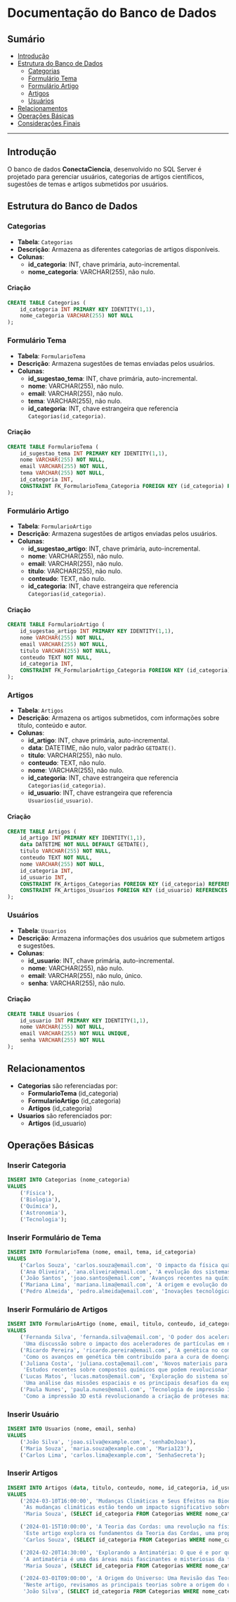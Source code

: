 # Documentação do Banco de Dados

## Sumário
- [Introdução](#introdução)
- [Estrutura do Banco de Dados](#estrutura-do-banco-de-dados)
  - [Categorias](#categorias)
  - [Formulário Tema](#formulário-tema)
  - [Formulário Artigo](#formulário-artigo)
  - [Artigos](#artigos)
  - [Usuários](#usuários)
- [Relacionamentos](#relacionamentos)
- [Operações Básicas](#operações-básicas)
- [Considerações Finais](#considerações-finais)

---

## Introdução

O banco de dados **ConectaCiencia**, desenvolvido no SQL Server é projetado para gerenciar usuários, categorias de artigos científicos, sugestões de temas e artigos submetidos por usuários.

## Estrutura do Banco de Dados

### Categorias

- **Tabela**: `Categorias`
- **Descrição**: Armazena as diferentes categorias de artigos disponíveis.
- **Colunas**:
  - **id_categoria**: INT, chave primária, auto-incremental.
  - **nome_categoria**: VARCHAR(255), não nulo.

#### Criação
```sql
CREATE TABLE Categorias (
    id_categoria INT PRIMARY KEY IDENTITY(1,1),
    nome_categoria VARCHAR(255) NOT NULL
);
```

### Formulário Tema

- **Tabela**: `FormularioTema`
- **Descrição**: Armazena sugestões de temas enviadas pelos usuários.
- **Colunas**:
  - **id_sugestao_tema**: INT, chave primária, auto-incremental.
  - **nome**: VARCHAR(255), não nulo.
  - **email**: VARCHAR(255), não nulo.
  - **tema**: VARCHAR(255), não nulo.
  - **id_categoria**: INT, chave estrangeira que referencia `Categorias(id_categoria)`.

#### Criação
```sql
CREATE TABLE FormularioTema (
    id_sugestao_tema INT PRIMARY KEY IDENTITY(1,1),
    nome VARCHAR(255) NOT NULL,
    email VARCHAR(255) NOT NULL,
    tema VARCHAR(255) NOT NULL,
    id_categoria INT,
    CONSTRAINT FK_FormularioTema_Categoria FOREIGN KEY (id_categoria) REFERENCES Categorias(id_categoria)
);
```

### Formulário Artigo

- **Tabela**: `FormularioArtigo`
- **Descrição**: Armazena sugestões de artigos enviadas pelos usuários.
- **Colunas**:
  - **id_sugestao_artigo**: INT, chave primária, auto-incremental.
  - **nome**: VARCHAR(255), não nulo.
  - **email**: VARCHAR(255), não nulo.
  - **titulo**: VARCHAR(255), não nulo.
  - **conteudo**: TEXT, não nulo.
  - **id_categoria**: INT, chave estrangeira que referencia `Categorias(id_categoria)`.

#### Criação
```sql
CREATE TABLE FormularioArtigo (
    id_sugestao_artigo INT PRIMARY KEY IDENTITY(1,1),
    nome VARCHAR(255) NOT NULL,
    email VARCHAR(255) NOT NULL,
    titulo VARCHAR(255) NOT NULL,
    conteudo TEXT NOT NULL,
    id_categoria INT,
    CONSTRAINT FK_FormularioArtigo_Categoria FOREIGN KEY (id_categoria) REFERENCES Categorias(id_categoria)
);
```

### Artigos

- **Tabela**: `Artigos`
- **Descrição**: Armazena os artigos submetidos, com informações sobre título, conteúdo e autor.
- **Colunas**:
  - **id_artigo**: INT, chave primária, auto-incremental.
  - **data**: DATETIME, não nulo, valor padrão `GETDATE()`.
  - **titulo**: VARCHAR(255), não nulo.
  - **conteudo**: TEXT, não nulo.
  - **nome**: VARCHAR(255), não nulo.
  - **id_categoria**: INT, chave estrangeira que referencia `Categorias(id_categoria)`.
  - **id_usuario**: INT, chave estrangeira que referencia `Usuarios(id_usuario)`.

#### Criação
```sql
CREATE TABLE Artigos (
    id_artigo INT PRIMARY KEY IDENTITY(1,1),
    data DATETIME NOT NULL DEFAULT GETDATE(),
    titulo VARCHAR(255) NOT NULL,
    conteudo TEXT NOT NULL,
    nome VARCHAR(255) NOT NULL,
    id_categoria INT,
    id_usuario INT,
    CONSTRAINT FK_Artigos_Categorias FOREIGN KEY (id_categoria) REFERENCES Categorias(id_categoria),
    CONSTRAINT FK_Artigos_Usuarios FOREIGN KEY (id_usuario) REFERENCES Usuarios(id_usuario)
);
```

### Usuários

- **Tabela**: `Usuarios`
- **Descrição**: Armazena informações dos usuários que submetem artigos e sugestões.
- **Colunas**:
  - **id_usuario**: INT, chave primária, auto-incremental.
  - **nome**: VARCHAR(255), não nulo.
  - **email**: VARCHAR(255), não nulo, único.
  - **senha**: VARCHAR(255), não nulo.

#### Criação
```sql
CREATE TABLE Usuarios (
    id_usuario INT PRIMARY KEY IDENTITY(1,1),
    nome VARCHAR(255) NOT NULL,
    email VARCHAR(255) NOT NULL UNIQUE,
    senha VARCHAR(255) NOT NULL
);
```

## Relacionamentos

- **Categorias** são referenciadas por:
  - **FormularioTema** (id_categoria)
  - **FormularioArtigo** (id_categoria)
  - **Artigos** (id_categoria)
- **Usuarios** são referenciados por:
  - **Artigos** (id_usuario)

## Operações Básicas

### Inserir Categoria
```sql
INSERT INTO Categorias (nome_categoria) 
VALUES 
    ('Física'),
    ('Biologia'),
    ('Química'),
    ('Astronomia'),
    ('Tecnologia');
```

### Inserir Formulário de Tema
```sql
INSERT INTO FormularioTema (nome, email, tema, id_categoria) 
VALUES 
    ('Carlos Souza', 'carlos.souza@email.com', 'O impacto da física quântica no cotidiano', 1), 
    ('Ana Oliveira', 'ana.oliveira@email.com', 'A evolução dos sistemas biológicos no ambiente urbano', 2),
    ('João Santos', 'joao.santos@email.com', 'Avanços recentes na química ambiental', 3),
    ('Mariana Lima', 'mariana.lima@email.com', 'A origem e evolução do universo', 4),
    ('Pedro Almeida', 'pedro.almeida@email.com', 'Inovações tecnológicas na medicina', 5);
```

### Inserir Formulário de Artigos
```sql
INSERT INTO FormularioArtigo (nome, email, titulo, conteudo, id_categoria) 
VALUES 
    ('Fernanda Silva', 'fernanda.silva@email.com', 'O poder dos aceleradores de partículas', 
     'Uma discussão sobre o impacto dos aceleradores de partículas em nossa compreensão da física.', 1), 
    ('Ricardo Pereira', 'ricardo.pereira@email.com', 'A genética no combate a doenças', 
     'Como os avanços em genética têm contribuído para a cura de doenças complexas.', 2),
    ('Juliana Costa', 'juliana.costa@email.com', 'Novos materiais para a química sustentável', 
     'Estudos recentes sobre compostos químicos que podem revolucionar o desenvolvimento sustentável.', 3),
    ('Lucas Matos', 'lucas.matos@email.com', 'Exploração do sistema solar', 
     'Uma análise das missões espaciais e os principais desafios da exploração interplanetária.', 4),
    ('Paula Nunes', 'paula.nunes@email.com', 'Tecnologia de impressão 3D em próteses', 
     'Como a impressão 3D está revolucionando a criação de próteses mais acessíveis.', 5);
```

### Inserir Usuário
```sql
INSERT INTO Usuarios (nome, email, senha) 
VALUES
    ('João Silva', 'joao.silva@example.com', 'senhaDoJoao'),
    ('Maria Souza', 'maria.souza@example.com', 'Maria123'),
    ('Carlos Lima', 'carlos.lima@example.com', 'SenhaSecreta');
```

### Inserir Artigos
```sql
INSERT INTO Artigos (data, titulo, conteudo, nome, id_categoria, id_usuario) 
VALUES 
    ('2024-03-10T16:00:00', 'Mudanças Climáticas e Seus Efeitos na Biodiversidade', 
     'As mudanças climáticas estão tendo um impacto significativo sobre a biodiversidade global, afetando habitats, padrões de migração e a sobrevivência de muitas espécies. Este artigo explora como as mudanças no clima estão alterando ecossistemas e quais são as consequências para a fauna e flora. Discutimos também as estratégias para mitigar esses efeitos e promover a conservação da biodiversidade em um mundo em aquecimento.', 
     'Maria Souza', (SELECT id_categoria FROM Categorias WHERE nome_categoria = 'Biologia'), 2), 

    ('2024-01-15T10:00:00', 'A Teoria das Cordas: uma revolução na física', 
     'Este artigo explora os fundamentos da Teoria das Cordas, uma proposta revolucionária na física teórica. A teoria sugere que as partículas fundamentais do universo não são pontos, mas sim pequenas cordas vibrantes que oscilam em diferentes modos. Esta visão alternativa tenta unir a mecânica quântica e a relatividade geral, oferecendo uma possível solução para o problema da gravidade quântica. A teoria das cordas também sugere a existência de dimensões adicionais além das conhecidas quatro dimensões do espaço-tempo. Vamos discutir como essa teoria pode resolver problemas antigos e abrir novas possibilidades para a física moderna. A análise abrange desde a origem da teoria até suas implicações para a física de partículas e cosmologia.', 
     'Carlos Souza', (SELECT id_categoria FROM Categorias WHERE nome_categoria = 'Física'), 3),  

    ('2024-02-20T14:30:00', 'Explorando a Antimatéria: O que é e por que é importante?', 
     'A antimatéria é uma das áreas mais fascinantes e misteriosas da física moderna. Quando partículas de antimatéria se encontram com partículas de matéria, elas se aniquilam mutuamente, liberando uma quantidade de energia imensa. Este artigo explora o conceito de antimatéria, como ela é criada e estudada, e o papel que pode desempenhar em futuras tecnologias e na compreensão do universo. Investigamos também como a antimatéria pode ser utilizada em tratamentos médicos e em futuras viagens espaciais.', 
     'Maria Souza', (SELECT id_categoria FROM Categorias WHERE nome_categoria = 'Física'), 2),  

    ('2024-03-01T09:00:00', 'A Origem do Universo: Uma Revisão das Teorias Cosmológicas', 
     'Neste artigo, revisamos as principais teorias sobre a origem do universo, desde o Big Bang até teorias mais recentes como o modelo do multiverso. Analisamos como as evidências astronômicas e experimentais sustentam ou contestam essas teorias e discutimos as implicações para o futuro da cosmologia. O artigo também explora como diferentes culturas e tradições entenderam a origem do cosmos e o impacto dessas visões sobre a ciência moderna.', 
     'João Silva', (SELECT id_categoria FROM Categorias WHERE nome_categoria = 'Astronomia'), 1);  
```